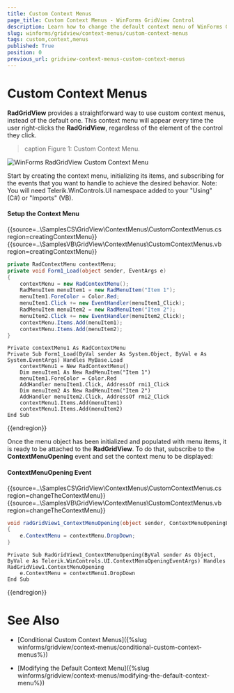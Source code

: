 ```yaml
---
title: Custom Context Menus
page_title: Custom Context Menus - WinForms GridView Control
description: Learn how to change the default context menu of WinForms GridView with a custom one. 
slug: winforms/gridview/context-menus/custom-context-menus
tags: custom,context,menus
published: True
position: 0
previous_url: gridview-context-menus-custom-context-menus
---
```


# Custom Context Menus

__RadGridView__ provides a straightforward way to use custom context menus, instead of the default one. This context menu will appear every time the user right-clicks the __RadGridView__, regardless of the element of the control they click.

>caption Figure 1: Custom Context Menu.

![WinForms RadGridView Custom Context Menu](images/gridview-context-menus-custom-context-menus001.png)

Start by creating the context menu, initializing its items, and subscribing for the events that you want to handle to achieve the desired behavior. Note: You will need Telerik.WinControls.UI namespace added to your "Using" (C#) or "Imports" (VB).

#### Setup the Context Menu

{{source=..\SamplesCS\GridView\ContextMenus\CustomContextMenus.cs region=creatingContextMenu}} 
{{source=..\SamplesVB\GridView\ContextMenus\CustomContextMenus.vb region=creatingContextMenu}} 

````C#
private RadContextMenu contextMenu;
private void Form1_Load(object sender, EventArgs e)
{
    contextMenu = new RadContextMenu();
    RadMenuItem menuItem1 = new RadMenuItem("Item 1");
    menuItem1.ForeColor = Color.Red;
    menuItem1.Click += new EventHandler(menuItem1_Click);
    RadMenuItem menuItem2 = new RadMenuItem("Item 2");
    menuItem2.Click += new EventHandler(menuItem2_Click);
    contextMenu.Items.Add(menuItem1);
    contextMenu.Items.Add(menuItem2);
}

````
````VB.NET
Private contextMenu1 As RadContextMenu
Private Sub Form1_Load(ByVal sender As System.Object, ByVal e As System.EventArgs) Handles MyBase.Load
    contextMenu1 = New RadContextMenu()
    Dim menuItem1 As New RadMenuItem("Item 1")
    menuItem1.ForeColor = Color.Red
    AddHandler menuItem1.Click, AddressOf rmi1_Click
    Dim menuItem2 As New RadMenuItem("Item 2")
    AddHandler menuItem2.Click, AddressOf rmi2_Click
    contextMenu1.Items.Add(menuItem1)
    contextMenu1.Items.Add(menuItem2)
End Sub

````

{{endregion}} 

Once the menu object has been initialized and populated with menu items, it is ready to be attached to the __RadGridView__. To do that, subscribe to the __ContextMenuOpening__ event and set the context menu to be displayed:

#### ContextMenuOpening Event

{{source=..\SamplesCS\GridView\ContextMenus\CustomContextMenus.cs region=changeTheContextMenu}} 
{{source=..\SamplesVB\GridView\ContextMenus\CustomContextMenus.vb region=changeTheContextMenu}} 

````C#
void radGridView1_ContextMenuOpening(object sender, ContextMenuOpeningEventArgs e)
{
    e.ContextMenu = contextMenu.DropDown;
}

````
````VB.NET
Private Sub RadGridView1_ContextMenuOpening(ByVal sender As Object, ByVal e As Telerik.WinControls.UI.ContextMenuOpeningEventArgs) Handles RadGridView1.ContextMenuOpening
    e.ContextMenu = contextMenu1.DropDown
End Sub

````

{{endregion}}

# See Also

* [Conditional Custom Context Menus]({%slug winforms/gridview/context-menus/conditional-custom-context-menus%})

* [Modifying the Default Context Menu]({%slug winforms/gridview/context-menus/modifying-the-default-context-menu%})

